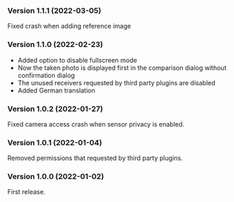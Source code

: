 ### Version 1.1.1 (2022-03-05)

Fixed crash when adding reference image

### Version 1.1.0 (2022-02-23)

* Added option to disable fullscreen mode
* Now the taken photo is displayed first in the comparison dialog without confirmation dialog
* The unused receivers requested by third party plugins are disabled
* Added German translation

### Version 1.0.2 (2022-01-27)

Fixed camera access crash when sensor privacy is enabled.

### Version 1.0.1 (2022-01-04)

Removed permissions that requested by third party plugins.

### Version 1.0.0 (2022-01-02)

First release.
